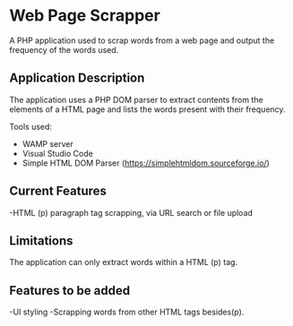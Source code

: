 
# Web Page Scrapper

A PHP application used to scrap words from a web page and output the frequency of the words used. 

## Application Description
The application uses a PHP DOM parser to extract contents from the elements of a HTML page and lists the words present with their frequency.


Tools used:
- WAMP server
- Visual Studio Code
- Simple HTML DOM Parser (https://simplehtmldom.sourceforge.io/)


## Current Features
-HTML (p) paragraph tag scrapping, via URL search or file upload

## Limitations
The application can only extract words within a HTML (p) tag.

## Features to be added
-UI styling
-Scrapping words from other HTML tags besides(p).
